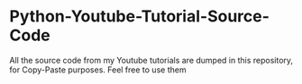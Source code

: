 # Python-Youtube-Tutorial-Source-Code
All the source code from my Youtube tutorials are dumped in this repository, for Copy-Paste purposes. Feel free to use them
